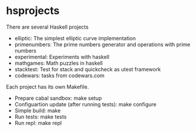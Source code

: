 # hsprojects
There are several Haskell projects 
- elliptic: The simplest elliptic curve implementation
- primenumbers: The prime numbers generator and operations with prime numbers
- experimental: Experiments with haskell
- mathgames: Math puzzles in haskell
- stacktest: Test for stack and quickcheck as utest framework
- codewars: tasks from codewars.com

Each project has its own Makefile.

- Prepare cabal sandbox: make setup
- Configuartion update (after running tests): make configure
- Simple build: make
- Run tests: make tests
- Run repl: make repl